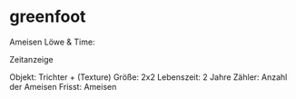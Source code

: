 # greenfoot

Ameisen Löwe & Time:

Zeitanzeige 

Objekt: Trichter + (Texture)
Größe: 2x2
Lebenszeit: 2 Jahre
Zähler: Anzahl der Ameisen 
Frisst: Ameisen 
